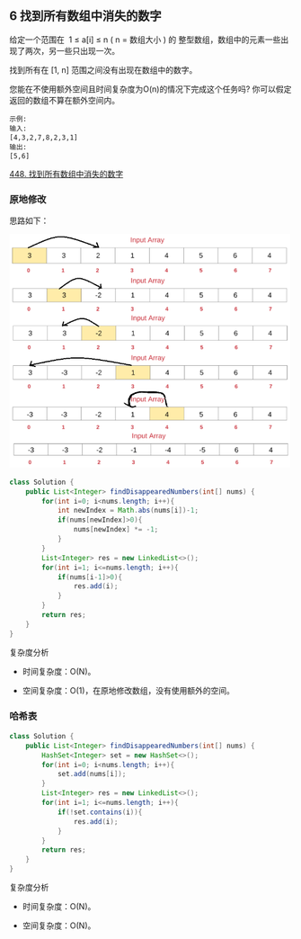 ## 6 找到所有数组中消失的数字

给定一个范围在  1 ≤ a[i] ≤ n ( n = 数组大小 ) 的 整型数组，数组中的元素一些出现了两次，另一些只出现一次。

找到所有在 [1, n] 范围之间没有出现在数组中的数字。

您能在不使用额外空间且时间复杂度为O(n)的情况下完成这个任务吗? 你可以假定返回的数组不算在额外空间内。

```
示例:
输入:
[4,3,2,7,8,2,3,1]
输出:
[5,6]
```

[448. 找到所有数组中消失的数字](https://leetcode-cn.com/problems/find-all-numbers-disappeared-in-an-array/)



### 原地修改

思路如下：

<img src="./imgarray/02-06-448.png" width=500>


```java
class Solution {
    public List<Integer> findDisappearedNumbers(int[] nums) {
        for(int i=0; i<nums.length; i++){
            int newIndex = Math.abs(nums[i])-1;
            if(nums[newIndex]>0){
                nums[newIndex] *= -1;
            }
        }
        List<Integer> res = new LinkedList<>();
        for(int i=1; i<=nums.length; i++){
            if(nums[i-1]>0){
                res.add(i);
            }
        }
        return res;
    }
}
```

复杂度分析

* 时间复杂度：O(N)。

* 空间复杂度：O(1)，在原地修改数组，没有使用额外的空间。

### 哈希表


```java
class Solution {
    public List<Integer> findDisappearedNumbers(int[] nums) {
        HashSet<Integer> set = new HashSet<>();
        for(int i=0; i<nums.length; i++){
            set.add(nums[i]);
        }
        List<Integer> res = new LinkedList<>();
        for(int i=1; i<=nums.length; i++){
            if(!set.contains(i)){
                res.add(i);
            }
        }
        return res;
    }
}
```


复杂度分析

* 时间复杂度：O(N)。

* 空间复杂度：O(N)。